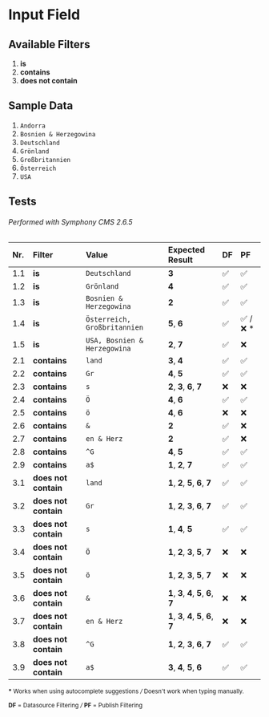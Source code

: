 # Input Field


## Available Filters

1. **is**
2. **contains**
3. **does not contain**


## Sample Data

1. `Andorra`
2. `Bosnien & Herzegowina`
3. `Deutschland`
4. `Grönland`
5. `Großbritannien`
6. `Österreich`
7. `USA`


## Tests

###### Performed with Symphony CMS 2.6.5

| Nr. | Filter | Value | Expected Result | DF | PF |
| :--- | :--- | :--- | :--- | :--- | :--- |
| 1.1 | **is** | `Deutschland` | **3** | :white_check_mark: | :white_check_mark: |
| 1.2 | **is** | `Grönland` | **4** | :white_check_mark: | :white_check_mark: |
| 1.3 | **is** | `Bosnien & Herzegowina` | **2** | :white_check_mark: | :white_check_mark: |
| 1.4 | **is** | `Österreich, Großbritannien` | **5**, **6** | :white_check_mark: | :white_check_mark: / :x: * |
| 1.5 | **is** | `USA, Bosnien & Herzegowina` | **2**, **7** | :white_check_mark: | :x: |
| 2.1 | **contains** | `land`  | **3**, **4** | :white_check_mark: | :white_check_mark: |
| 2.2 | **contains** | `Gr` | **4**, **5** | :white_check_mark: | :white_check_mark: |
| 2.3 | **contains** | `s` | **2**, **3**, **6**, **7** | :x: | :x: |
| 2.4 | **contains** | `Ö` | **4**, **6** | :white_check_mark: | :white_check_mark: |
| 2.5 | **contains** | `ö` | **4**, **6** | :x: | :x: |
| 2.6 | **contains** | `&` | **2** | :white_check_mark: | :x: |
| 2.7 | **contains** | `en & Herz` | **2** | :white_check_mark: | :x: |
| 2.8 | **contains** | `^G` | **4**, **5** | :white_check_mark: | :white_check_mark: |
| 2.9 | **contains** | `a$` | **1**, **2**, **7** | :white_check_mark: | :white_check_mark: |
| 3.1 | **does not contain** | `land` | **1**, **2**, **5**, **6**, **7** | :white_check_mark: | :white_check_mark: |
| 3.2 | **does not contain** | `Gr` | **1**, **2**, **3**, **6**, **7** | :white_check_mark: | :white_check_mark: |
| 3.3 | **does not contain** | `s` | **1**, **4**, **5** | :white_check_mark: | :white_check_mark: |
| 3.4 | **does not contain** | `Ö` | **1**, **2**, **3**, **5**, **7** | :x: | :x: |
| 3.5 | **does not contain** | `ö` | **1**, **2**, **3**, **5**, **7** | :x: | :x: |
| 3.6 | **does not contain** | `&` | **1**, **3**, **4**, **5**, **6**, **7** | :x: | :x: |
| 3.7 | **does not contain** | `en & Herz` | **1**, **3**, **4**, **5**, **6**, **7** | :x: | :x: |
| 3.8 | **does not contain** | `^G` | **1**, **2**, **3**, **6**, **7** | :white_check_mark: | :white_check_mark: |
| 3.9 | **does not contain** | `a$` | **3**, **4**, **5**, **6** | :white_check_mark: | :white_check_mark: |

<sup>
<strong>*</strong> Works when using autocomplete suggestions <i>/</i> Doesn't work when typing manually.
<br/><br/>
<strong>DF</strong> = Datasource Filtering
<i>/</i>
<strong>PF</strong> = Publish Filtering
</sup>
